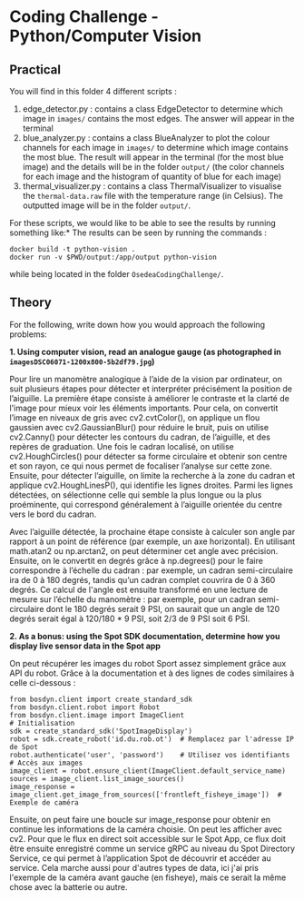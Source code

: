 # Coding Challenge - Python/Computer Vision

## Practical
You will find in this folder 4 different scripts :
1. edge_detector.py : contains a class EdgeDetector to determine which image in `images/` contains the most edges. The answer will appear in the terminal
2. blue_analyzer.py : contains a class BlueAnalyzer to plot the colour channels for each image in `images/` to determine which image contains the most blue. The result will appear in the terminal (for the most blue image) and the details will be in the folder `output/` (the color channels for each image and the histogram of quantity of blue for each image)
3. thermal_visualizer.py : contains a class ThermalVisualizer to visualise the `thermal-data.raw` file with the temperature range (in Celsius). The outputted image will be in the folder `output/`.

For these scripts, we would like to be able to see the results by running something like:*
The results can be seen by running the commands :

```
docker build -t python-vision .
docker run -v $PWD/output:/app/output python-vision
```

while being located in the folder `OsedeaCodingChallenge/`.

## Theory

For the following, write down how you would approach the following problems:

**1. Using computer vision, read an analogue gauge (as photographed in `imagesDSC06071-1200x800-5b2df79.jpg`)**

Pour lire un manomètre analogique à l’aide de la vision par ordinateur, on suit plusieurs étapes pour détecter et interpréter précisément la position de l’aiguille. La première étape consiste à améliorer le contraste et la clarté de l'image pour mieux voir les éléments importants. Pour cela, on convertit l’image en niveaux de gris avec cv2.cvtColor(), on applique un flou gaussien avec cv2.GaussianBlur() pour réduire le bruit, puis on utilise cv2.Canny() pour détecter les contours du cadran, de l’aiguille, et des repères de graduation. Une fois le cadran localisé, on utilise cv2.HoughCircles() pour détecter sa forme circulaire et obtenir son centre et son rayon, ce qui nous permet de focaliser l’analyse sur cette zone. Ensuite, pour détecter l’aiguille, on limite la recherche à la zone du cadran et applique cv2.HoughLinesP(), qui identifie les lignes droites. Parmi les lignes détectées, on sélectionne celle qui semble la plus longue ou la plus proéminente, qui correspond généralement à l’aiguille orientée du centre vers le bord du cadran.

Avec l’aiguille détectée, la prochaine étape consiste à calculer son angle par rapport à un point de référence (par exemple, un axe horizontal). En utilisant math.atan2 ou np.arctan2, on peut déterminer cet angle avec précision. Ensuite, on le convertit en degrés grâce à np.degrees() pour le faire correspondre à l’échelle du cadran : par exemple, un cadran semi-circulaire ira de 0 à 180 degrés, tandis qu’un cadran complet couvrira de 0 à 360 degrés. Ce calcul de l'angle est ensuite transformé en une lecture de mesure sur l’échelle du manomètre : par exemple, pour un cadran semi-circulaire dont le 180 degrés serait 9 PSI, on saurait que un angle de 120 degrés serait égal à 120/180 * 9 PSI, soit 2/3 de 9 PSI soit 6 PSI.

**2. As a bonus: using the Spot SDK documentation, determine how you display live sensor data in the Spot app**

On peut récupérer les images du robot Sport assez simplement grâce aux API du robot. Grâce à la documentation et à des lignes de codes similaires à celle ci-dessous :
```{python}
from bosdyn.client import create_standard_sdk
from bosdyn.client.robot import Robot
from bosdyn.client.image import ImageClient
# Initialisation
sdk = create_standard_sdk('SpotImageDisplay')
robot = sdk.create_robot('id.du.rob.ot')  # Remplacez par l'adresse IP de Spot
robot.authenticate('user', 'password')    # Utilisez vos identifiants
# Accès aux images
image_client = robot.ensure_client(ImageClient.default_service_name)
sources = image_client.list_image_sources()
image_response = image_client.get_image_from_sources(['frontleft_fisheye_image'])  # Exemple de caméra
```

Ensuite, on peut faire une boucle sur image_response pour obtenir en continue les informations de la caméra choisie. On peut les afficher avec cv2. Pour que le flux en direct soit accessible sur le Spot App, ce flux doit être ensuite enregistré comme un service gRPC au niveau du Spot Directory Service, ce qui permet à l’application Spot de découvrir et accéder au service. Cela marche aussi pour d'autres types de data, ici j'ai pris l'exemple de la caméra avant gauche (en fisheye), mais ce serait la même chose avec la batterie ou autre.
